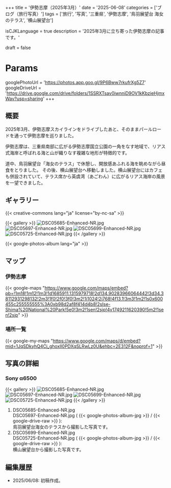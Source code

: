 +++
title = '伊勢志摩（2025年3月）'
date = '2025-06-08'
categories = ['ブログ（旅行写真）']
tags = ['旅行', '写真', '三重県', '伊勢志摩', '鳥羽展望台 海女のテラス', '横山展望台']

isCJKLanguage = true
description = '2025年3月に立ち寄った伊勢志摩の記事です。'

draft = false

# Params
googlePhotoUrl = 'https://photos.app.goo.gl/9P6Bww7rkufrXg5Z7'
googleDriveUrl = 'https://drive.google.com/drive/folders/1SSRXTsav0iwnniD9OV1kKbzieHjmxWav?usp=sharing'
+++


## 概要

2025年3月、伊勢志摩スカイラインをドライブしたあと、そのままパールロードを通って伊勢志摩を巡りました。

伊勢志摩は、三重県南部に広がる伊勢志摩国立公園の一角をなす地域で、リアス式海岸と呼ばれる海と山が織りなす複雑な地形が特徴的です。

道中、鳥羽展望台「海女のテラス」で休憩し、開放感あふれる海を眺めながら昼食をとりました。
その後、横山展望台へ移動しました。横山展望台にはカフェも併設されていて、テラス席から英虞湾（あごわん）に広がるリアス海岸の風景を一望できました。


## ギャラリー

{{< creative-commons lang="ja" license="by-nc-sa" >}}

{{< gallery >}}
  <img src="DSC05685-Enhanced-NR.jpg" alt="DSC05685-Enhanced-NR.jpg" class="grid-w50" />
  <img src="DSC05697-Enhanced-NR.jpg" alt="DSC05697-Enhanced-NR.jpg" class="grid-w50" />
  <img src="DSC05699-Enhanced-NR.jpg" alt="DSC05699-Enhanced-NR.jpg" class="grid-w50" />
  <img src="DSC05725-Enhanced-NR.jpg" alt="DSC05725-Enhanced-NR.jpg" class="grid-w50" />
{{< /gallery >}}

{{< google-photos-album lang="ja" >}}


## マップ

### 伊勢志摩

{{< google-maps "https://www.google.com/maps/embed?pb=!1m18!1m12!1m3!1d1685911.1315979718!2d134.90283966064442!3d34.38112931298132!2m3!1f0!2f0!3f0!3m2!1i1024!2i768!4f13.1!3m3!1m2!1s0x600455c255555555%3A0xb98d2af8f414d4b8!2sIse-Shima%20National%20Park!5e0!3m2!1sen!2sjp!4v1749211620390!5m2!1sen!2sjp" >}}


### 場所一覧

{{< google-my-maps "https://www.google.com/maps/d/embed?mid=1JqSDkyhQ4Cj_ghoxll0PDXqSLRwLz0U&ehbc=2E312F&noprof=1" >}}


## 写真の詳細

### Sony α6500

{{< gallery >}}
  <img src="DSC05685-Enhanced-NR.jpg" alt="DSC05685-Enhanced-NR.jpg" class="grid-w50" />
  <img src="DSC05697-Enhanced-NR.jpg" alt="DSC05697-Enhanced-NR.jpg" class="grid-w50" />
  <img src="DSC05699-Enhanced-NR.jpg" alt="DSC05699-Enhanced-NR.jpg" class="grid-w50" />
  <img src="DSC05725-Enhanced-NR.jpg" alt="DSC05725-Enhanced-NR.jpg" class="grid-w50" />
{{< /gallery >}}

1. DSC05685-Enhanced-NR.jpg  
   DSC05697-Enhanced-NR.jpg ( {{< google-photos-album-jpg >}} / {{< google-drive-raw >}} ):  
    鳥羽展望台海女のテラスから撮影した写真です。
1. DSC05699-Enhanced-NR.jpg  
   DSC05725-Enhanced-NR.jpg ( {{< google-photos-album-jpg >}} / {{< google-drive-raw >}} ):  
    横山展望台から撮影した写真です。


## 編集履歴

- 2025/06/08: 初稿作成。


